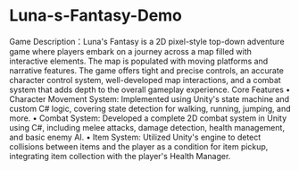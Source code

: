# Luna-s-Fantasy-Demo
Game Description：Luna's Fantasy is a 2D pixel-style top-down adventure game where players embark on a journey across a map filled with interactive elements. The map is populated with moving platforms and narrative features. The game offers tight and precise controls, an accurate character control system, well-developed map interactions, and a combat system that adds depth to the overall gameplay experience.
Core Features
•	Character Movement System: Implemented using Unity's state machine and custom C# logic, covering state detection for walking, running, jumping, and more.
•	Combat System: Developed a complete 2D combat system in Unity using C#, including melee attacks, damage detection, health management, and basic enemy AI.
•	Item System: Utilized Unity's engine to detect collisions between items and the player as a condition for item pickup, integrating item collection with the player's Health Manager.
